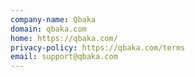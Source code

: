 ```yaml
---
company-name: Qbaka
domain: qbaka.com
home: https://qbaka.com/
privacy-policy: https://qbaka.com/terms
email: support@qbaka.com
---
```




